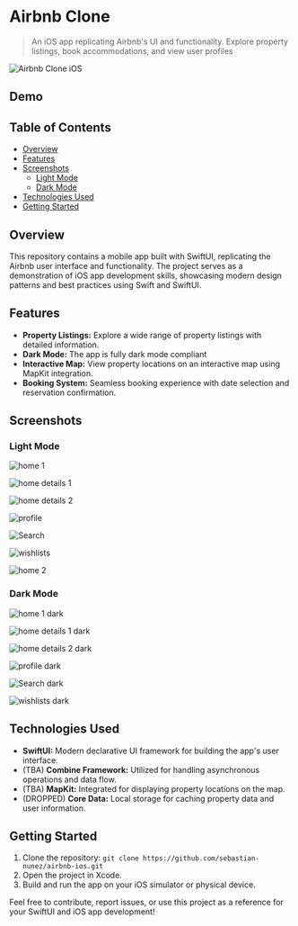 # Airbnb Clone <!-- omit in toc -->

> An iOS app replicating Airbnb's UI and functionality. Explore property listings, book accommodations, and view user profiles

![Airbnb Clone iOS](./screenshots/app_overview.png)

## Demo

## Table of Contents

- [Overview](#overview)
- [Features](#features)
- [Screenshots](#screenshots)
  - [Light Mode](#light-mode)
  - [Dark Mode](#dark-mode)
- [Technologies Used](#technologies-used)
- [Getting Started](#getting-started)

## Overview

This repository contains a mobile app built with SwiftUI, replicating the Airbnb user interface and functionality. The project serves as a demonstration of iOS app development skills, showcasing modern design patterns and best practices using Swift and SwiftUI.

## Features

- **Property Listings:** Explore a wide range of property listings with detailed information.
- **Dark Mode:** The app is fully dark mode compliant
- **Interactive Map:** View property locations on an interactive map using MapKit integration.
- **Booking System:** Seamless booking experience with date selection and reservation confirmation.

## Screenshots

### Light Mode

![home 1](./screenshots./../screenshots/home.png)

![home details 1](./screenshots./../screenshots/details_1.png)

![home details 2](./screenshots./../screenshots/details_2.png)

![profile](./screenshots./../screenshots/profile.png)

![Search](./screenshots./../screenshots/search.png)

![wishlists](./screenshots./../screenshots/wishlists.png)

![home 2](./screenshots./../screenshots/home_2.png)

### Dark Mode

![home 1 dark](./screenshots./../screenshots/home_dark.png)

![home details 1 dark](./screenshots./../screenshots/details_1_dark.png)

![home details 2 dark](./screenshots./../screenshots/details_2_dark.png)

![profile dark](./screenshots./../screenshots/profile_dark.png)

![Search dark](./screenshots./../screenshots/search_dark.png)

![wishlists dark](./screenshots./../screenshots/wishlists_dark.png)

## Technologies Used

- **SwiftUI:** Modern declarative UI framework for building the app's user interface.
- (TBA) **Combine Framework:** Utilized for handling asynchronous operations and data flow.
- (TBA) **MapKit:** Integrated for displaying property locations on the map.
- (DROPPED) **Core Data:** Local storage for caching property data and user information.

## Getting Started

1. Clone the repository: `git clone https://github.com/sebastian-nunez/airbnb-ios.git`
2. Open the project in Xcode.
3. Build and run the app on your iOS simulator or physical device.

Feel free to contribute, report issues, or use this project as a reference for your SwiftUI and iOS app development!
